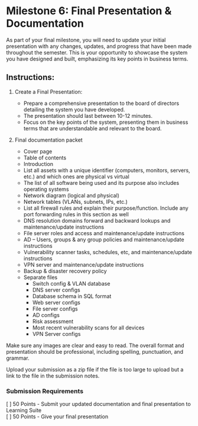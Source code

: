 # Milestone 6: Final Presentation & Documentation

As part of your final milestone, you will need to update your initial presentation with any changes, updates, and progress that have been made throughout the semester. This is your opportunity to showcase the system you have designed and built, emphasizing its key points in business terms.

## Instructions:

1. Create a Final Presentation:
    - Prepare a comprehensive presentation to the board of directors detailing the system you have developed.
    - The presentation should last between 10-12 minutes.
    - Focus on the key points of the system, presenting them in business terms that are understandable and relevant to the board.

1. Final documentation packet
    - Cover page
    - Table of contents
    - Introduction
    - List all assets with a unique identifier (computers, monitors, servers, etc.) and which ones are physical vs virtual
    - The list of all software being used and its purpose also includes operating systems
    - Network diagram (logical and physical)
    - Network tables (VLANs, subnets, IPs, etc.)
    - List all firewall rules and explain their purpose/function. Include any port forwarding rules in this section as well
    - DNS resolution domains forward and backward lookups and maintenance/update instructions 
    - File server roles and access and maintenance/update instructions
    - AD – Users, groups & any group policies and maintenance/update instructions
    - Vulnerability scanner tasks, schedules, etc, and maintenance/update instructions
    - VPN server and maintenance/update instructions
    - Backup & disaster recovery policy 
    - Separate files
        - Switch config & VLAN database
        - DNS server configs
        - Database schema in SQL format
        - Web server configs
        - File server configs
        - AD configs 
        - Risk assessment
        - Most recent vulnerability scans for all devices
        - VPN Server configs

Make sure any images are clear and easy to read. The overall format and presentation should be professional, including spelling, punctuation, and grammar.

Upload your submission as a zip file if the file is too large to upload but a link to the file in the submission notes.


### Submission Requirements

[ ] 50 Points - Submit your updated documentation and final presentation to Learning Suite  
[ ] 50 Points - Give your final presentation

